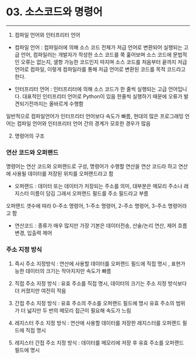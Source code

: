 # 03. 소스코드와 명령어

----

1. 컴파일 언어와 인터프리터 언어

* 컴파일 언어 : 컴파일러에 의해 소스 코드 전체가 저급 언어로 변환되어 실행되는 고급 언어, 컴파일러는 개발자가 작성한 소스 코드를 쭉 훑어보며 소스 코드에 문법적인 오류는 없는지, 샐항 가능한 코드인지 따지며 소스 코드를 처음부터 끝까지 저급 언어로 컴파일, 이렇게 컴파일러를 통해 저급 언어로 변환된 코드를 목적 코드라고 한다.

* 인터프리터 언어 : 인터프리터에 의해 소스 코드가 한 줄씩 실행되는 고급 언어입니다. 대표적인 인터프리터 언어로 Python이 있음 한줄씩 실행하기 때문에 오류가 발견되기전까지는 올바르게 수행함

일반적으로 컴파일언어가 인터프리터 언어보다 속도가 빠름, 
현대의 많은 프로그래밍 언어는 컴파일 언어와 인터프리터 언어 간의 경계가 모호한 경우가 많음


2. 명령어의 구조

### 연산 코드와 오퍼랜드

명령어는 연산 코드와 오퍼랜드로 구성, 명령어가 수행할 연산을 연산 코드라 하고 연산에 사용될 데이터를 저장된 위치를 오퍼랜드라고 함 


* 오퍼랜드 : 데이터 또는 데이터가 저장되는 주소를 의미, 대부분은 메모리 주소나 레지스터 이름이 담김 그래서 오퍼랜드 필드를 주소 필드라고 부름

오퍼랜드 갯수에 따라 0-주소 명령어, 1-주소 명령어, 2-주소 명령어, 3-주소 명령어라고 함

* 연산코드 : 종류가 매우 많지만 가장 기본은 
데이터전송, 산술/논리 연산, 제어 흐름 변경, 입출력 제어


### 주소 지정 방식

1. 즉시 주소 지정방식 : 연산에 사용할 데이터를 오퍼랜드 필드에 직접 명시 , 표현가능한 데이터의 크기는 작아지지만 속도가 빠름


2. 직접 주소 지정 방식 : 유효 주소를 직접 명시, 데이터의 크기는 주소 지정 방식보다 더 커졌지만 여전히 작음

3. 간접 주소 지정 방식 : 유효 주소의 주소를 오퍼랜드 필드에 명시 유효 주소의 범위가 더 넓지만 두 번의 메모리 접근이 필요해 속도가 느림

4. 레지스터 주소 지정 방식 : 연산에 사용할 데이터를 저장한 레지스터를 오퍼랜드 필드에 직접 명시

5. 레지스터 간접 주소 지정 방식 : 데이터를 메모리에 저장 후 유효 주소를 오퍼랜드 필드에 명시 





